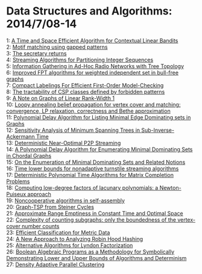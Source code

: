 # Data Structures and Algorithms: 2014/7/08-14  
1: [A Time and Space Efficient Algorithm for Contextual Linear Bandits](https://doi.org/10.48550/arXiv.1207.3024)  
2: [Motif matching using gapped patterns](https://doi.org/10.48550/arXiv.1306.2483)  
3: [The secretary returns](https://doi.org/10.48550/arXiv.1404.0614)  
4: [Streaming Algorithms for Partitioning Integer Sequences](https://doi.org/10.48550/arXiv.1404.1732)  
5: [Information Gathering in Ad-Hoc Radio Networks with Tree Topology](https://doi.org/10.48550/arXiv.1407.1521)  
6: [Improved FPT algorithms for weighted independent set in bull-free graphs](https://doi.org/10.48550/arXiv.1407.1706)  
7: [Compact Labelings For Efficient First-Order Model-Checking](https://doi.org/10.48550/arXiv.0811.4713)  
8: [The tractability of CSP classes defined by forbidden patterns](https://doi.org/10.48550/arXiv.1103.1542)  
9: [A Note on Graphs of Linear Rank-Width 1](https://doi.org/10.48550/arXiv.1306.1345)  
10: [Loopy annealing belief propagation for vertex cover and matching:  convergence, LP relaxation, correctness and Bethe approximation](https://doi.org/10.48550/arXiv.1401.7923)  
11: [Polynomial Delay Algorithm for Listing Minimal Edge Dominating sets in  Graphs](https://doi.org/10.48550/arXiv.1404.3501)  
12: [Sensitivity Analysis of Minimum Spanning Trees in Sub-Inverse-Ackermann  Time](https://doi.org/10.48550/arXiv.1407.1910)  
13: [Deterministic Near-Optimal P2P Streaming](https://doi.org/10.48550/arXiv.1407.1931)  
14: [A Polynomial Delay Algorithm for Enumerating Minimal Dominating Sets in  Chordal Graphs](https://doi.org/10.48550/arXiv.1407.2036)  
15: [On the Enumeration of Minimal Dominating Sets and Related Notions](https://doi.org/10.48550/arXiv.1407.2053)  
16: [Time lower bounds for nonadaptive turnstile streaming algorithms](https://doi.org/10.48550/arXiv.1407.2151)  
17: [Deterministic Polynomial Time Algorithms for Matrix Completion Problems](https://doi.org/10.48550/arXiv.0907.0774)  
18: [Computing low-degree factors of lacunary polynomials: a Newton-Puiseux  approach](https://doi.org/10.48550/arXiv.1401.4720)  
19: [Noncooperative algorithms in self-assembly](https://doi.org/10.48550/arXiv.1406.6889)  
20: [Graph-TSP from Steiner Cycles](https://doi.org/10.48550/arXiv.1407.2844)  
21: [Approximate Range Emptiness in Constant Time and Optimal Space](https://doi.org/10.48550/arXiv.1407.2907)  
22: [Complexity of counting subgraphs: only the boundedness of the  vertex-cover number counts](https://doi.org/10.48550/arXiv.1407.2929)  
23: [Efficient Classification for Metric Data](https://doi.org/10.48550/arXiv.1306.2547)  
24: [A New Approach to Analyzing Robin Hood Hashing](https://doi.org/10.48550/arXiv.1401.7616)  
25: [Alternative Algorithms for Lyndon Factorization](https://doi.org/10.48550/arXiv.1405.4892)  
26: [Boolean Algebraic Programs as a Methodology for Symbolically  Demonstrating Lower and Upper Bounds of Algorithms and Determinism](https://doi.org/10.48550/arXiv.1407.3239)  
27: [Density Adaptive Parallel Clustering](https://doi.org/10.48550/arXiv.1407.3242)  